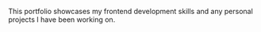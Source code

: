 This portfolio showcases my frontend development skills and any personal projects I have been working on.
